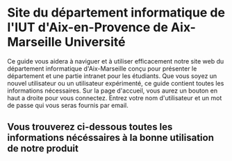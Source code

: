 # Site du département informatique de l'IUT d'Aix-en-Provence de Aix-Marseille Université

Ce guide vous aidera à naviguer et à utiliser efficacement notre site web du département informatique d'Aix-Marseille conçu pour présenter le département et une partie intranet pour les étudiants.
Que vous soyez un nouvel utilisateur ou un utilisateur expérimenté, ce guide contient toutes les informations nécessaires.
Sur la page d'accueil, vous aurez un bouton en haut a droite pour vous connectez.
Entrez votre nom d'utilisateur et un mot de passe qui vous seras fournis par email.

## Vous trouverez ci-dessous toutes les informations nécéssaires à la bonne utilisation de notre produit
